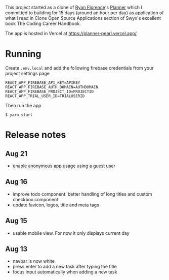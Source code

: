 This project started as a clone of [Ryan Florence](https://twitter.com/ryanflorence)'s [Planner](https://planner.now.sh)
which I committed to building for 15 days (around an hour per day) as application of what I read in Clone Open Source Applications section
of Swyx's excellent book The Coding Career Handbook.

The app is hosted in Vercel at https://planner-pearl.vercel.app/

# Running

Create `.env.local` and add the following firebase credentials from your project settings page

```
REACT_APP_FIREBASE_API_KEY=APIKEY
REACT_APP_FIREBASE_AUTH_DOMAIN=AUTHDOMAIN
REACT_APP_FIREBASE_PROJECT_ID=PROJECTID
REACT_APP_TRIAL_USER_ID=TRIALUSERID
```

Then run the app

```
$ yarn start
```

# Release notes

## Aug 21

- enable anonymous app usage using a guest user

## Aug 16

- improve todo component: better handling of long titles and custom checkbox component
- update favicon, logos, title and meta tags

## Aug 15

- usable mobile view. For now it only displays current day

## Aug 13

- navbar is now white
- press enter to add a new task after typing the title
- focus input automatically when adding a new task